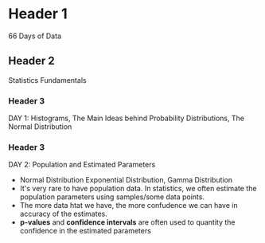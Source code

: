 # Header 1
66 Days of Data

## Header 2
Statistics Fundamentals

### Header 3
DAY 1: Histograms, The Main Ideas behind Probability Distributions, The Normal Distribution

### Header 3
DAY 2: Population and Estimated Parameters

- Normal Distribution Exponential Distribution, Gamma Distribution
- It's very rare to have population data. In statistics, we often estimate the population parameters using samples/some data points. </li>
- The more data htat we have, the more confudence we can have in accuracy of the estimates. </li>
- **p-values** and **confidence intervals** are often used to quantity the confidence in the estimated parameters </li>
 
